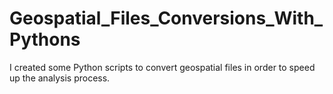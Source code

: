 # Geospatial_Files_Conversions_With_Pythons
I created some Python scripts to convert geospatial files in order to speed up the analysis process.

